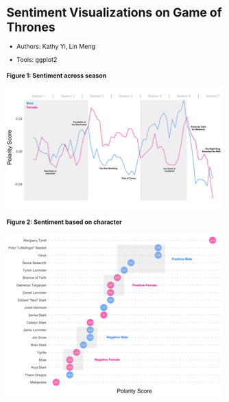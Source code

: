 # Sentiment Visualizations on Game of Thrones

- Authors: Kathy Yi, Lin Meng

- Tools: ggplot2

#### Figure 1: Sentiment across season
![Sentiment across season](/images/sentiment1.png)

#### Figure 2: Sentiment based on character
![Sentiment based on character](/images/sentiment2.png)